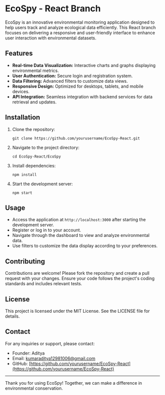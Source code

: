 # EcoSpy - React Branch

EcoSpy is an innovative environmental monitoring application designed to help users track and analyze ecological data efficiently. This React branch focuses on delivering a responsive and user-friendly interface to enhance user interaction with environmental datasets.

## Features

- **Real-time Data Visualization:** Interactive charts and graphs displaying environmental metrics.
- **User Authentication:** Secure login and registration system.
- **Data Filtering:** Advanced filters to customize data views.
- **Responsive Design:** Optimized for desktops, tablets, and mobile devices.
- **API Integration:** Seamless integration with backend services for data retrieval and updates.

## Installation

1. Clone the repository:
   ```
   git clone https://github.com/yourusername/EcoSpy-React.git
   ```
2. Navigate to the project directory:
   ```
   cd EcoSpy-React/EcoSpy
   ```
3. Install dependencies:
   ```
   npm install
   ```
4. Start the development server:
   ```
   npm start
   ```

## Usage

- Access the application at `http://localhost:3000` after starting the development server.
- Register or log in to your account.
- Navigate through the dashboard to view and analyze environmental data.
- Use filters to customize the data display according to your preferences.

## Contributing

Contributions are welcome! Please fork the repository and create a pull request with your changes. Ensure your code follows the project's coding standards and includes relevant tests.

## License

This project is licensed under the MIT License. See the LICENSE file for details.

## Contact

For any inquiries or support, please contact:

- Founder: Aditya
- Email: kumaraditya12981006@gmail.com
- GitHub: [https://github.com/yourusername/EcoSpy-React](https://github.com/yourusername/EcoSpy-React)

---

Thank you for using EcoSpy! Together, we can make a difference in environmental conservation.
